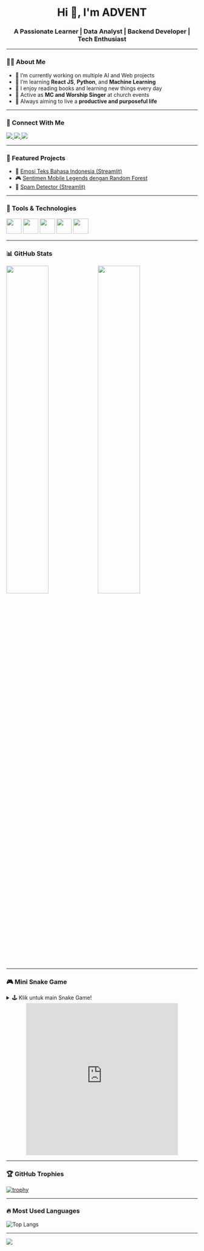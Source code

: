 <h1 align="center">Hi 👋, I'm ADVENT</h1>
<h3 align="center">A Passionate Learner | Data Analyst | Backend Developer | Tech Enthusiast</h3>

---

### 👨‍💻 About Me
- 🔭 I’m currently working on multiple AI and Web projects
- 🌱 I’m learning **React JS**, **Python**, and **Machine Learning**
- 🧠 I enjoy reading books and learning new things every day
- 🎤 Active as **MC and Worship Singer** at church events
- 🎯 Always aiming to live a **productive and purposeful life**

---

### 🔗 Connect With Me
<p align="left">
  <a href="https://linkedin.com/in/advent-clement-zendrato" target="_blank">
    <img src="https://img.shields.io/badge/LinkedIn-blue?style=for-the-badge&logo=linkedin" />
  </a>
  <a href="https://www.instagram.com/advent_zendrato?igsh=MW1jYnhudzFkcnJ6aA==" target="_blank">
    <img src="https://img.shields.io/badge/Instagram-E4405F?style=for-the-badge&logo=instagram&logoColor=white" />
  </a>
  <a href="https://portofolioadvent.netlify.app/" target="_blank">
    <img src="https://img.shields.io/badge/My Portfolio-000?style=for-the-badge&logo=vercel&logoColor=white" />
  </a>
</p>

---

### 💼 Featured Projects
- 🧠 [Emosi Teks Bahasa Indonesia (Streamlit)](https://sistemdeteksiemosidalamteksberbahasaindonesia.streamlit.app/)
- 🎮 [Sentimen Mobile Legends dengan Random Forest](https://github.com/Zendrato12/sentimen-mlbb.git)
- 📩 [Spam Detector (Streamlit)](https://github.com/Zendrato12/spam-detector-streamlit.git)

---

### 🧰 Tools & Technologies
<p>
  <img src="https://cdn.jsdelivr.net/gh/devicons/devicon/icons/python/python-original.svg" width="40" />
  <img src="https://cdn.jsdelivr.net/gh/devicons/devicon/icons/react/react-original.svg" width="40" />
  <img src="https://cdn.jsdelivr.net/gh/devicons/devicon/icons/java/java-original.svg" width="40" />
  <img src="https://cdn.jsdelivr.net/gh/devicons/devicon/icons/github/github-original.svg" width="40" />
  <img src="https://cdn.jsdelivr.net/gh/devicons/devicon/icons/mysql/mysql-original.svg" width="40" />
</p>

---

### 📊 GitHub Stats
<p>
  <img src="https://github-readme-stats.vercel.app/api?username=Zendrato12&show_icons=true&theme=tokyonight" width="47%" />
  <img src="https://github-readme-streak-stats.herokuapp.com/?user=Zendrato12&theme=tokyonight" width="47%" />
</p>

---

### 🎮 Mini Snake Game
<details>
<summary>🕹️ Klik untuk main Snake Game!</summary>

<div align="center">

<iframe src="https://github.com/Zendrato12/snake-game.git" width="400" height="400" frameborder="0"></iframe>

</div>
</details>


<div align="center">

<!-- Embed Snake Game -->
<iframe src="https://advent-zendrato.github.io/snake-game/" width="400" height="400" frameborder="0"></iframe>

</div>

</details>

---

### 🏆 GitHub Trophies
[![trophy](https://github-profile-trophy.vercel.app/?username=Zendrato12&theme=darkhub)](https://github.com/ryo-ma/github-profile-trophy)

---

### 🔥 Most Used Languages
![Top Langs](https://github-readme-stats.vercel.app/api/top-langs/?username=Zendrato12&layout=compact&theme=tokyonight)

---

![](https://komarev.com/ghpvc/?username=Zendrato12&color=blue)
